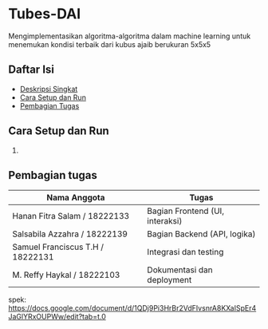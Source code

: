 # Tubes-DAI

Mengimplementasikan algoritma-algoritma dalam machine learning untuk menemukan kondisi terbaik dari kubus ajaib berukuran 5x5x5

## Daftar Isi
- [Deskripsi Singkat](#de)
- [Cara Setup dan Run](#cara-setup-dan-run)
- [Pembagian Tugas](#pembagian-tugas)

## Cara Setup dan Run
1. 


## Pembagian tugas
| Nama Anggota                      | Tugas                          |
|-----------------------------------|--------------------------------|
|Hanan Fitra Salam / 18222133       | Bagian Frontend (UI, interaksi)|
|Salsabila Azzahra / 18222139       | Bagian Backend (API, logika)   |
|Samuel Franciscus T.H / 18222131   | Integrasi dan testing          |
|M. Reffy Haykal / 18222103         | Dokumentasi dan deployment     |




spek: https://docs.google.com/document/d/1QDj9Pi3HrBr2VdFIvsnrA8KXaISpEr4JaGlYRxOUPWw/edit?tab=t.0
